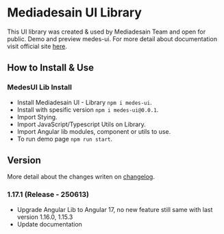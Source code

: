 <!-- > # This is beta version
> - medes-ui package not published yet
> - This branch is still on development only mediadesain team able to run -->

# Mediadesain UI Library
This UI library was created & used by Mediadesain Team and open for public. Demo and preview medes-ui. For more detail about documentation visit official site [here](https://doc.mediadesain.com/).

## How to Install & Use
### MedesUI Lib Install
- Install Mediadesain UI - Library `npm i medes-ui`.
- Install with spesific version `npm i medes-ui@0.0.1`.
- Import Stying.
- Import JavaScript/Typescript Utils on Library.
- Import Angular lib modules, component or utils to use.
- To run demo page `npm run start`.

## Version
More detail about the changes writen on [changelog](https://github.com/mediadesain/medes-ui-boilerplate/blob/main/CHANGELOG.md).
### 1.17.1 (Release - 250613)
- Upgrade Angular Lib to Angular 17, no new feature still same with last version 1.16.0, 1.15.3
- Update documentation